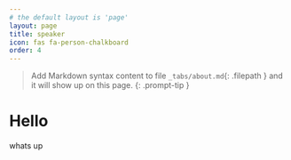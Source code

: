 ```yaml
---
# the default layout is 'page'
layout: page
title: speaker
icon: fas fa-person-chalkboard
order: 4
---
```


> Add Markdown syntax content to file `_tabs/about.md`{: .filepath } and it will show up on this page.
{: .prompt-tip }

# Hello
whats up